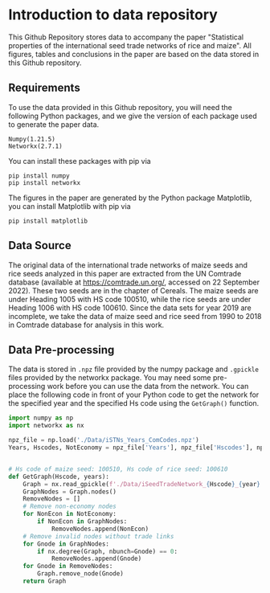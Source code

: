 # Introduction to data repository

This Github Repository stores data to accompany the paper "Statistical properties of the international seed trade networks of rice and maize". All figures, tables and conclusions in the paper are based on the data stored in this Github repository.

## Requirements

To use the data provided in this Github repository, you will need the following Python packages, and we give the version of each package used to generate the paper data.

```
Numpy(1.21.5)
Networkx(2.7.1)
```
You can install these packages with pip via
```
pip install numpy
pip install networkx
```
The figures in the paper are generated by the Python package Matplotlib, you can install Matplotlib with pip via
```
pip install matplotlib
```
## Data Source

The original data of the international trade networks of maize seeds and rice seeds analyzed in this paper are extracted from the UN Comtrade database (available at https://comtrade.un.org/, accessed on 22 September 2022). These two seeds are in the chapter of Cereals. The maize seeds are under Heading 1005 with HS code 100510, while the rice seeds are under Heading 1006 with HS code 100610. Since the data sets for year 2019 are incomplete, we take the data of maize seed and rice seed from 1990 to 2018 in Comtrade database for analysis in this work.

## Data Pre-processing
The data is stored in ```.npz``` file provided by the numpy package and ```.gpickle``` files provided by the networkx package. You may need some pre-processing work before you can use the data from the network. You can place the following code in front of your Python code to get the network for the specified year and the specified Hs code using the ```GetGraph()``` function.

```python
import numpy as np
import networkx as nx

npz_file = np.load('./Data/iSTNs_Years_ComCodes.npz')
Years, Hscodes, NotEconomy = npz_file['Years'], npz_file['Hscodes'], npz_file['NotEconomy']


# Hs code of maize seed: 100510, Hs code of rice seed: 100610
def GetGraph(Hscode, years):
    Graph = nx.read_gpickle(f'./Data/iSeedTradeNetwork_{Hscode}_{year}.gpickle')
    GraphNodes = Graph.nodes()
    RemoveNodes = []
    # Remove non-economy nodes
    for NonEcon in NotEconomy:
        if NonEcon in GraphNodes:
            RemoveNodes.append(NonEcon)
    # Remove invalid nodes without trade links
    for Gnode in GraphNodes:
        if nx.degree(Graph, nbunch=Gnode) == 0:
            RemoveNodes.append(Gnode)
    for Gnode in RemoveNodes:
        Graph.remove_node(Gnode)
    return Graph
```

